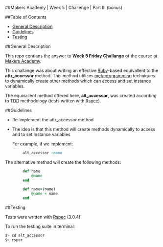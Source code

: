 ##Makers Academy | Week 5 | Challenge | Part III (bonus)

##Table of Contents

* [General Description](#general-description)
* [Guidelines](#guidelines)
* [Testing](#testing)


##General Description

This repo contians the answer to __Week 5 Friday Challange__ of the course 
at [Makers Academy](http://www.makersacademy.com/).

This challange was about writing an effective [Ruby](https://www.ruby-lang.org/en/)-based 
equivallent to the __attr_accessor__ method. This method utilizes 
[metaprogramming](http://en.wikipedia.org/wiki/Metaprogramming) techniques to 
dynamically create other methods which can access and set instance variables.

The equivallent method offered here, __alt_accessor__, was created according to 
[TDD](http://en.wikipedia.org/wiki/Test-driven_development) 
methodology (tests written with [Rspec](http://rspec.info/)).


##Guidelines

* Re-implement the attr_accessor method
* The idea is that this method will create methods dynamically to access and to set 
  instance variables

  For example, if we implement:

```ruby
		alt_accessor :name
```
   The alternative method will create the following methods:

```ruby
		def name
			@name
		end

		def name=(name)
			@name = name
		end
```


##Testing

Tests were written with [Rspec](http://rspec.info/) (3.0.4).

To run the testing suite in terminal: 

```bash
$> cd alt_accessor
$> rspec
```
